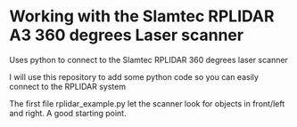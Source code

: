 # Working with the Slamtec RPLIDAR A3 360 degrees Laser scanner 
Uses python to connect to the Slamtec RPLIDAR 360 degrees laser scanner

I will use this repository to add some python code so you can easily connect to the RPLIDAR system

The first file rplidar_example.py let the scanner look for objects in front/left and right.  A good starting point.
